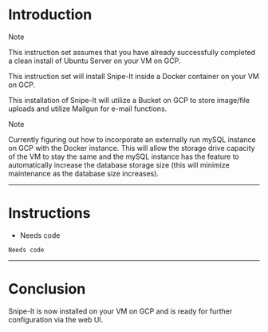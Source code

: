 # Introduction
> [!NOTE]
> This instruction set assumes that you have already successfully completed a clean install of Ubuntu Server on your VM on GCP.

This instruction set will install Snipe-It inside a Docker container on your VM on GCP.

This installation of Snipe-It will utilize a Bucket on GCP to store image/file uploads and utilize Mailgun for e-mail functions.

> [!NOTE]
> Currently figuring out how to incorporate an externally run mySQL instance on GCP with the Docker instance. This will allow the storage drive capacity of the VM to stay the same and the mySQL instance has the feature to automatically increase the database storage size (this will minimize maintenance as the database size increases).
-----
# Instructions

* Needs code
```
Needs code
```
-----
# Conclusion
Snipe-It is now installed on your VM on GCP and is ready for further configuration via the web UI.
